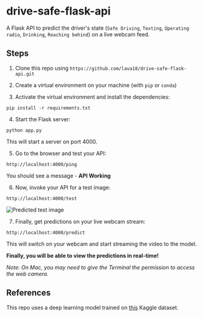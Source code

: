 # drive-safe-flask-api
A Flask API to predict the driver's state (`Safe Driving`, `Texting`, `Operating radio`, `Drinking`, `Reaching behind`) on a live webcam feed. 

## Steps
1. Clone this repo using `https://github.com/lava18/drive-safe-flask-api.git`

2. Create a virtual environment on your machine (with `pip` or `conda`)

3. Activate the virtual environment and install the dependencies: 
~~~
pip install -r requirements.txt
~~~

4. Start the Flask server: 
~~~
python app.py 
~~~ 

This will start a server on port 4000.

5. Go to the browser and test your API: 
~~~
http://localhost:4000/ping
~~~

You should see a message - **API Working**

6. Now, invoke your API for a test image:
~~~
http://localhost:4000/test
~~~

![Predicted test image](https://drive.google.com/uc?export=view&id=10wcY66yTk46w64EfyMYj5Ne_eq1dA4Nr)

7. Finally, get predictions on your live webcam stream: 
~~~
http://localhost:4000/predict
~~~

This will switch on your webcam and start streaming the video to the model. 

**Finally, you will be able to view the predictions in real-time!**

*Note: On Mac, you may need to give the Terminal the permission to access the web camera.*


## References
This repo uses a deep learning model trained on [this](https://www.kaggle.com/c/state-farm-distracted-driver-detection/data) Kaggle dataset. 
